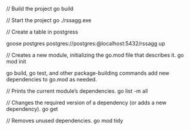 // Build the project
go build

// Start the project
go ./rssagg.exe

// Create a table in postgress

goose postgres postgres://postgres:@localhost:5432/rssagg up

// Creates a new module, initializing the go.mod file that describes it.
go mod init

go build, go test, and other package-building commands add new dependencies to go.mod as needed.

// Prints the current module’s dependencies.
go list -m all

// Changes the required version of a dependency (or adds a new dependency).
go get

// Removes unused dependencies.
go mod tidy
